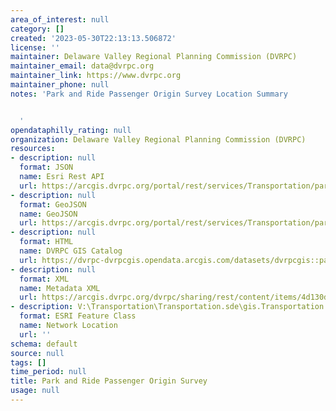 ```yaml
---
area_of_interest: null
category: []
created: '2023-05-30T22:13:13.506872'
license: ''
maintainer: Delaware Valley Regional Planning Commission (DVRPC)
maintainer_email: data@dvrpc.org
maintainer_link: https://www.dvrpc.org
maintainer_phone: null
notes: 'Park and Ride Passenger Origin Survey Location Summary


  '
opendataphilly_rating: null
organization: Delaware Valley Regional Planning Commission (DVRPC)
resources:
- description: null
  format: JSON
  name: Esri Rest API
  url: https://arcgis.dvrpc.org/portal/rest/services/Transportation/parkandride_survey_location_summary/FeatureServer/0
- description: null
  format: GeoJSON
  name: GeoJSON
  url: https://arcgis.dvrpc.org/portal/rest/services/Transportation/parkandride_survey_location_summary/FeatureServer/0/query?where=1=1&outsr=4326&outfields=*&f=geojson
- description: null
  format: HTML
  name: DVRPC GIS Catalog
  url: https://dvrpc-dvrpcgis.opendata.arcgis.com/datasets/dvrpcgis::park-and-ride-passenger-origin-survey
- description: null
  format: XML
  name: Metadata XML
  url: https://arcgis.dvrpc.org/dvrpc/sharing/rest/content/items/4d130d3afaa943b3b57905f3e4a486f4/info/metadata/metadata.xml?format=default
- description: V:\Transportation\Transportation.sde\gis.Transportation.parkandride_survey_location_summary
  format: ESRI Feature Class
  name: Network Location
  url: ''
schema: default
source: null
tags: []
time_period: null
title: Park and Ride Passenger Origin Survey
usage: null
---
```

